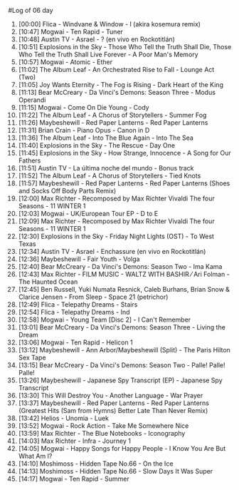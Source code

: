 #Log of 06 day

1. [00:00] Flica - Windvane & Window - l (akira kosemura remix)
1. [10:47] Mogwai - Ten Rapid - Tuner
1. [10:48] Austin TV - Asrael - ? (en vivo en Rockotitlán)
1. [10:51] Explosions in the Sky - Those Who Tell the Truth Shall Die, Those Who Tell the Truth Shall Live Forever - A Poor Man's Memory
1. [10:57] Mogwai - Atomic - Ether
1. [11:02] The Album Leaf - An Orchestrated Rise to Fall - Lounge Act (Two)
1. [11:05] Joy Wants Eternity - The Fog is Rising - Dark Heart of the King
1. [11:13] Bear McCreary - Da Vinci's Demons: Season Three - Modus Operandi
1. [11:15] Mogwai - Come On Die Young - Cody
1. [11:22] The Album Leaf - A Chorus of Storytellers - Summer Fog
1. [11:26] Maybeshewill - Red Paper Lanterns - Red Paper Lanterns
1. [11:31] Brian Crain - Piano Opus - Canon in D
1. [11:36] The Album Leaf - Into The Blue Again - Into The Sea
1. [11:40] Explosions in the Sky - The Rescue - Day One
1. [11:45] Explosions in the Sky - How Strange, Innocence - A Song for Our Fathers
1. [11:51] Austin TV - La última noche del mundo - Bonus track
1. [11:52] The Album Leaf - A Chorus of Storytellers - Tied Knots
1. [11:57] Maybeshewill - Red Paper Lanterns - Red Paper Lanterns (Shoes and Socks Off Body Parts Remix)
1. [12:00] Max Richter - Recomposed by Max Richter Vivaldi The four Seasons - 11 WINTER 1
1. [12:03] Mogwai - UK/European Tour EP - D to E
1. [12:09] Max Richter - Recomposed by Max Richter Vivaldi The four Seasons - 11 WINTER 1
1. [12:30] Explosions in the Sky - Friday Night Lights (OST) - To West Texas
1. [12:34] Austin TV - Asrael - Enchassure (en vivo en Rockotitlán)
1. [12:36] Maybeshewill - Fair Youth - Volga
1. [12:40] Bear McCreary - Da Vinci's Demons: Season Two - Ima Kama
1. [12:43] Max Richter - FILM MUSIC - WALTZ WITH BASHIR ⁄ Ari Folman - The Haunted Ocean
1. [12:45] Ben Russell, Yuki Numata Resnick, Caleb Burhans, Brian Snow & Clarice Jensen - From Sleep - Space 21 (petrichor)
1. [12:49] Flica - Telepathy Dreams - Stairs
1. [12:54] Flica - Telepathy Dreams - Ind
1. [12:58] Mogwai - Young Team [Disc 2] - I Can't Remember
1. [13:01] Bear McCreary - Da Vinci's Demons: Season Three - Living the Dream
1. [13:06] Mogwai - Ten Rapid - Helicon 1
1. [13:12] Maybeshewill - Ann Arbor/Maybeshewill (Split) - The Paris Hilton Sex Tape
1. [13:15] Bear McCreary - Da Vinci's Demons: Season Two - Palle! Palle! Palle!
1. [13:26] Maybeshewill - Japanese Spy Transcript (EP) - Japanese Spy Transcript
1. [13:30] This Will Destroy You - Another Language - War Prayer
1. [13:37] Maybeshewill - Red Paper Lanterns - Red Paper Lanterns (Greatest Hits (Sam from Hymns) Better Late Than Never Remix)
1. [13:42] Helios - Unomia - Luek
1. [13:52] Mogwai - Rock Action - Take Me Somewhere Nice
1. [13:59] Max Richter - The Blue Notebooks - Iconography
1. [14:03] Max Richter - Infra - Journey 1
1. [14:05] Mogwai - Happy Songs for Happy People - I Know You Are But What Am I?
1. [14:10] Moshimoss - Hidden Tape No.66 - On the Ice
1. [14:13] Moshimoss - Hidden Tape No.66 - Slow Days It Was Super
1. [14:17] Mogwai - Ten Rapid - Summer
